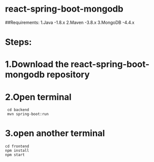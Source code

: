 # react-spring-boot-mongodb
##Requirements:
  1.Java -1.8.x
  2.Maven -3.8.x
  3.MongoDB -4.4.x
# Steps:
 # 1.Download the react-spring-boot-mongodb repository
 # 2.Open terminal
     cd backend
     mvn spring-boot:run
 # 3.open another terminal
    cd frontend
    npm install 
    npm start
    
